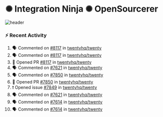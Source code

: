  
<h1 align="center">✺ Integration Ninja ✺ OpenSourcerer</h1>

![header](https://github.com/Nabhag8848/Nabhag8848/assets/65061890/3ecbdaa2-ea2a-4413-a40a-87945f5fb05a)

### :zap: Recent Activity

<!--START_SECTION:activity-->
1. 🗣 Commented on [#8117](https://github.com/twentyhq/twenty/pull/8117#issuecomment-2439938460) in [twentyhq/twenty](https://github.com/twentyhq/twenty)
2. 🗣 Commented on [#8117](https://github.com/twentyhq/twenty/pull/8117#issuecomment-2439931530) in [twentyhq/twenty](https://github.com/twentyhq/twenty)
3. 💪 Opened PR [#8117](https://github.com/twentyhq/twenty/pull/8117) in [twentyhq/twenty](https://github.com/twentyhq/twenty)
4. 🗣 Commented on [#7621](https://github.com/twentyhq/twenty/pull/7621#issuecomment-2424829167) in [twentyhq/twenty](https://github.com/twentyhq/twenty)
5. 🗣 Commented on [#7850](https://github.com/twentyhq/twenty/pull/7850#issuecomment-2423888157) in [twentyhq/twenty](https://github.com/twentyhq/twenty)
6. 💪 Opened PR [#7850](https://github.com/twentyhq/twenty/pull/7850) in [twentyhq/twenty](https://github.com/twentyhq/twenty)
7. ❗ Opened issue [#7849](https://github.com/twentyhq/twenty/issues/7849) in [twentyhq/twenty](https://github.com/twentyhq/twenty)
8. 🗣 Commented on [#7621](https://github.com/twentyhq/twenty/pull/7621#issuecomment-2421277227) in [twentyhq/twenty](https://github.com/twentyhq/twenty)
9. 🗣 Commented on [#7614](https://github.com/twentyhq/twenty/pull/7614#issuecomment-2410226880) in [twentyhq/twenty](https://github.com/twentyhq/twenty)
10. 🗣 Commented on [#7614](https://github.com/twentyhq/twenty/pull/7614#issuecomment-2409011399) in [twentyhq/twenty](https://github.com/twentyhq/twenty)
<!--END_SECTION:activity-->

  



